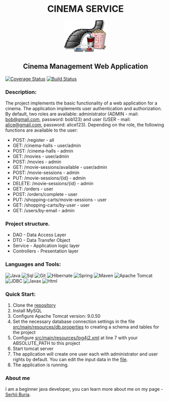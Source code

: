 <h1 align="center">CINEMA SERVICE</h1>
<div align="center"><img  src="kino.png" height="100" title="Logo" alt=""/></div></div>

<h2 align="center">Cinema Management Web Application</h2>

[![Coverage Status](https://coveralls.io/repos/github/sergeiburya/cinema-app/badge.svg?branch=main)](https://coveralls.io/github/sergeiburya/cinema-app?branch=main)
[![Build Status](https://app.travis-ci.com/sergeiburya/cinema-app.svg?branch=main)](https://app.travis-ci.com/sergeiburya/cinema-app)

### Description:
The project implements the basic functionality of a web application for a cinema.
The application implements user authentication and authorization. By default, two roles are available: administrator (ADMIN - mail: bob@gmail.com, password: bob123) and user (USER - mail: alice@gmail.com, password: alice123).
Depending on the role, the following functions are available to the user:
* POST: /register - all
* GET: /cinema-halls - user/admin
* POST: /cinema-halls - admin
* GET: /movies - user/admin
* POST: /movies - admin
* GET: /movie-sessions/available - user/admin
* POST: /movie-sessions - admin
* PUT: /movie-sessions/{id} - admin
* DELETE: /movie-sessions/{id} - admin
* GET: /orders - user
* POST: /orders/complete - user
* PUT: /shopping-carts/movie-sessions - user
* GET: /shopping-carts/by-user - user
* GET: /users/by-email - admin

### Project structure.
* DAO - Data Access Layer
* DTO - Data Transfer Object
* Service - Application logic layer
* Controllers - Presentation layer

### Languages and Tools:
![Java](https://img.shields.io/badge/Java-%23ED8B00.svg?style=java&logo=java&logoColor=white)
![Sql](https://img.shields.io/badge/SQL-F8F8FF?style=flat&logo=mysql&logoColor=0000CD)
![Git](https://img.shields.io/badge/Git-F8F8FF?style=flat&logo=Git&logoColor=FF0000)
![Hibernate](https://img.shields.io/badge/Hibernate-FFD700?style=flat&logo=Hibernate&logoColor=808080)
![Spring](https://img.shields.io/badge/Spring-9ACD32?style=flat&logo=Spring&logoColor=F8F8FF)
![Maven](https://img.shields.io/badge/Maven-F8F8FF?style=flat&logo=apachemaven&logoColor=F4A460)
![Apache Tomcat](https://img.shields.io/badge/apache%20tomcat-%23F8DC75.svg?style=apache&logo=apache-tomcat&logoColor=black)
![JDBC](https://img.shields.io/badge/JDBC-008B8B?style=flat&logo=jdbc&logoColor=F8F8FF)
![Javax](https://img.shields.io/badge/Javax-FFE4B5?style=flat&logo=Javax&logoColor=F8F8FF)
![Html](https://img.shields.io/badge/HTML-F8F8FF?style=flat&logo=html5&logoColor=black)

### Quick Start:
1. Clone the [repository](https://github.com/sergeiburya/cinema-app)
2. Install MySQL
3. Configure Apache Tomcat version: 9.0.50
4. Set the necessary database connection settings in the file [src/main/resources/db.properties](src/main/resources/db.properties)
   to creating a schema and tables for the project
5. Configure [src/main/resources/log4j2.xml](src/main/resources/log4j2.xml)
   at line 7 with your ABSOLUTE_PATH to this project
6. Start tomcat server
7. The application will create one user each with administrator and user rights by default. 
You can edit the input data in the [file](src/main/java/cinema/config/DataInitializer.java).
8. The application is running.

### About me
I am a beginner java developer, you can learn more about me on my page - [Serhii Buria](https://github.com/sergeiburya).

